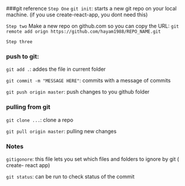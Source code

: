 ###git reference 
`Step One`
`git init`: starts a new git repo on your local machine. (if you use create-react-app, you dont need this) 

`Step two`
Make a new repo on github.com so you can copy the URL:
`git remote add orign https://github.com/hayam1988/REPO_NAME.git`

`Step three`
### push to git:

`git add .`: addes the file in current folder 

`git commit -m "MESSAGE HERE"`: commits with a message of commits 

`git push origin master`: push changes to you github folder 

### pulling from git 

`git clone ...`: clone a repo 

`git pull origin master`: pulling new changes 

### Notes 

`gitigonore`: this file lets you set which files and folders to ignore by git ( create- react app)

`git status`: can be run to check status of the commit


